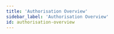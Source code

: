```yaml
---
title: 'Authorisation Overview'
sidebar_label: 'Authorisation Overview'
id: authorisation-overview
---
```

